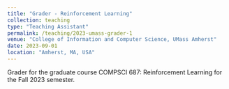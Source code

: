 ```yaml
---
title: "Grader - Reinforcement Learning"
collection: teaching
type: "Teaching Assistant"
permalink: /teaching/2023-umass-grader-1
venue: "College of Information and Computer Science, UMass Amherst"
date: 2023-09-01
location: "Amherst, MA, USA"
---
```


Grader for the graduate course COMPSCI 687: Reinforcement Learning for the
Fall 2023 semester.